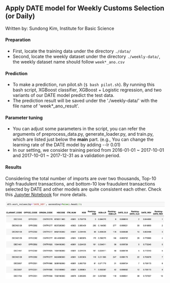 ## Apply DATE model for Weekly Customs Selection (or Daily)
Written by: Sundong Kim, Institute for Basic Science

#### Preparation
* First, locate the training data under the directory `./data/`
* Second, locate the weekly dataset under the directory `./weekly-data/`, the weekly dataset name should follow `week*_ano.csv`

#### Prediction
* To make a prediction, run pilot.sh (`$ bash pilot.sh`). By running this bash script, XGBoost classifier, XGBoost + Logistic regression, and two variants of our DATE model predict the test data.
* The prediction result will be saved under the './weekly-data/' with the file name of 'week*_ano_result'.

#### Parameter tuning
* You can adjust some parameters in the script, you can refer the arguments of preprocess_data.py, generate_loader.py, and train.py, which are listed just below the __main__ part. (e.g., You can change the learning rate of the DATE model by adding --lr 0.01)
* In our setting, we consider training period from 2016-01-01 ~ 2017-10-01 and 2017-10-01 ~ 2017-12-31 as a validation period.

#### Results 
Considering the total number of imports are over two thousands, Top-10 high fraudulent transactions, and bottom-10 low fraudulent transactions selected by DATE and other models are quite consistent each other. Check this [Jupyter Notebook](./weekly-custom-selection-results.ipynb) for more details.

![See this figure](./DATE-customs-selection.png)
